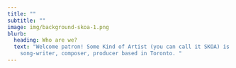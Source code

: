 ```yaml
---
title: ""
subtitle: ""
image: img/background-skoa-1.png
blurb:
  heading: Who are we?
  text: "Welcome patron! Some Kind of Artist (you can call it SKOA) is a
    song-writer, composer, producer based in Toronto. "
---
```

